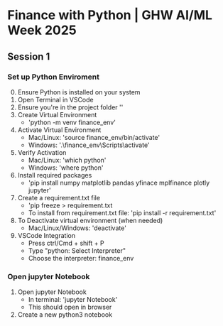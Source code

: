 #  Finance with Python | GHW AI/ML Week 2025

## Session 1

### Set up Python Enviroment

0. Ensure Python is installed on your system
1. Open Terminal in VSCode
2. Ensure you're in the project folder '<Path-to-finance with python>'
3. Create Virtual Environment
   -  'python -m venv finance_env'
4. Activate Virtual Environment
    - Mac/Linux: 'source finance_env/bin/activate'
    - Windows:  '.\finance_env\Scripts\activate'
5. Verify Activation
   - Mac/Linux: 'which python'
   - Windows: 'where python'    
6. Install required packages
   - 'pip install numpy matplotlib pandas yfinace mplfinance plotly jupyter'
7. Create a requirement.txt file
   - 'pip freeze > requirement.txt 
   - To install from requirement.txt file: 'pip install -r requirement.txt'
8. To Deactivate virtual environment  (when needed)
   - Mac/Linux/Windows: 'deactivate'
9. VSCode Integration
   - Press ctrl/Cmd + shift + P
   - Type "python: Select Interpreter"
   - Choose the interpreter: finance_env

### Open jupyter Notebook
1. Open jupyter Notebook
   - In terminal: 'jupyter Notebook'
   - This should open in browser
2. Create a new python3 notebook                 

